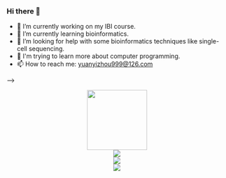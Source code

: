 ### Hi there 👋

- 🔭 I’m currently working on my IBI course.
- 🌱 I’m currently learning bioinformatics.
- 🤔 I’m looking for help with some bioinformatics techniques like single-cell sequencing.
- 🍮 I'm trying to learn more about computer programming.
- 📫 How to reach me: yuanyizhou999@126.com

-->
<div align="center"> <img height="137px" src="https://github-readme-stats.vercel.app/api?username=RemnantDay&hide_title=true&hide_border=true&show_icons=trueline_height=21&text_color=000&icon_color=000&bg_color=0,ea6161,ffc64d,fffc4d,52fa5a&theme=graywhite" /> </div>
<div align="center"> <img src="https://github-readme-stats.vercel.app/api/top-langs/?username=RemnantDay&hide_title=true&hide_border=true&layout=compact&langs_count=6&text_color=000&icon_color=fff&bg_color=0,52fa5a,4dfcff,c64dff&theme=graywhite" /> </div>
<div align="center"> <img src="https://github-readme-streak-stats.herokuapp.com/?user=RemnantDay" /> </div>
<div align="center"> <img src="https://img.shields.io/badge/Professor Zhang-888-red"/> </div>

